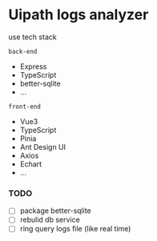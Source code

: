 # Uipath logs analyzer
use tech stack  

`back-end`
- Express
- TypeScript
- better-sqlite
- ...

`front-end`
- Vue3
- TypeScript
- Pinia
- Ant Design UI
- Axios
- Echart
- ...

### TODO
  - [ ] package better-sqlite
  - [ ] rebulid db service
  - [ ] ring query logs file (like real time) 